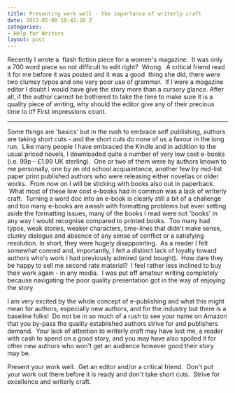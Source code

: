```yaml
---
title: Presenting work well - the importance of writerly craft
date: 2012-05-08 10:42:10 Z
categories:
- Help for Writers
layout: post
---
```


Recently I wrote a  flash fiction piece for a women's magazine.  It was only a 700 word piece so not difficult to edit right?  Wrong.  A critical friend read it for me before it was posted and it was a good  thing she did, there were two clumsy typos and one very poor use of grammar.  If I were a magazine editor I doubt I would have give the story more than a cursory glance. After all, if the author cannot be bothered to take the time to make sure it is a quality piece of writing, why should the editor give any of their precious time to it? First impressions count.

---

Some things are 'basics' but in the rush to embrace self publishing, authors are taking short cuts - and the short cuts do none of us a favour in the long run.  Like many people I have embraced the Kindle and in addition to the usual priced novels, I downloaded quite a number of very low cost e-books (i.e. 99p - £1.99 UK sterling).  One or two of them were by authors known to me personally, one by an old school acquaintance, another few by mid-list paper print published authors who were releasing either novellas or older works.  From now on I will be sticking with books also out in paperback.  What most of these low cost e-books had in common was a lack of writerly craft.  Turning a word doc into an e-book is clearly still a bit of a challenge and too many e-books are awash with formatting problems but even setting aside the formatting issues, many of the books I read were not 'books' in any way I would recognise compared to printed books.  Too many had typos, weak stories, weaker characters, time-lines that didn't make sense, clunky dialogue and absence of any sense of conflict or a satisfying resolution. In short, they were hugely disappointing.  As a reader I felt somewhat conned and, importantly, I felt a distinct lack of loyalty toward authors who's work I had previously admired (and bought).  How dare they be happy to sell me second rate material?  I feel rather less inclined to buy their work again - in any media.  I was put off amateur writing completely because navigating the poor quality presentation got in the way of enjoying the story.

I am very excited by the whole concept of e-publishing and what this might mean for authors, especially new authors, and for the industry but there is a baseline folks!  Do not be in so much of a rush to see your name on Amazon that you by-pass the quality established authors strive for and publishers demand.  Your lack of attention to writerly craft may have lost me, a reader with cash to spend on a good story, and you may have also spoiled it for other new authors who won't get an audience however good their story may be.

Present your work well.  Get an editor and/or a critical friend.  Don't put your work out there before it is ready and don't take short cuts.  Strive for excellence and writerly craft.
